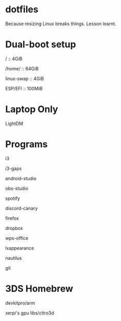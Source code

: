 # dotfiles
Because resizing Linux breaks things. Lesson learnt.

# Dual-boot setup
/ :: 4GiB

/home/ :: 64GiB

linux-swap :: 4GiB

ESP/EFI :: 100MiB

# Laptop Only
LightDM

# Programs
i3

i3-gaps

android-studio

obs-studio

spotify

discord-canary

firefox

dropbox

wps-office

lxappearance

nautilus

git

# 3DS Homebrew

devkitpro/arm

xerpi's gpu libs/citro3d
